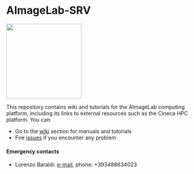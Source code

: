 # AImageLab-SRV

<img src="http://imagelab.ing.unimore.it/imagelab/carousel/immagine0.png" width="200px"/>
 
This repository contains wiki and tutorials for the AImageLab computing platform, including its links to external resources such as the Cineca HPC platform. You can:

* Go to the [wiki](../../wiki) section for manuals and tutorials
* Fire [issues](../../issues) if you encounter any problem

#### Emergency contacts
* Lorenzo Baraldi: [e-mail](mailto:lorenzo.baraldi@unimore.it), phone: +393488634023
